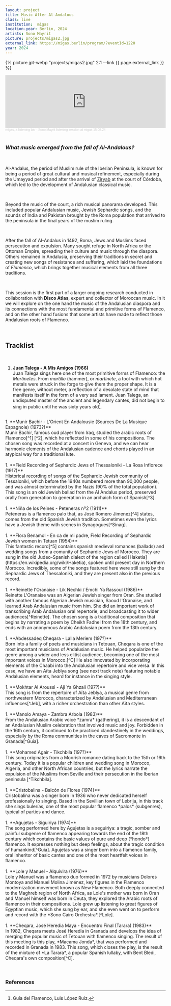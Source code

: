 ```yaml
---
layout: project 
title: Music After Al-Andalous
class: live
institution:  migas
location-year: Berlin, 2024
artists: Sono Mayrit
picture: projects/migas2.jpg
external_link: https://migas.berlin/program/?eventId=1220
year: 2024
---
```



{% picture jpt-webp  "projects/migas2.jpg" 2:1 --link {{ page.external_link }} %}

<iframe width="100%" height="166" scrolling="no" frameborder="no" allow="autoplay" src="https://w.soundcloud.com/player/?url=https%3A//api.soundcloud.com/tracks/1899608190&color=%23848484&auto_play=false&hide_related=false&show_comments=true&show_user=true&show_reposts=false&show_teaser=true"></iframe><div style="font-size: 10px; color: #cccccc;line-break: anywhere;word-break: normal;overflow: hidden;white-space: nowrap;text-overflow: ellipsis; font-family: Interstate,Lucida Grande,Lucida Sans Unicode,Lucida Sans,Garuda,Verdana,Tahoma,sans-serif;font-weight: 100;"><a href="https://soundcloud.com/migasberlin" title="migas, a listening bar" target="_blank" style="color: #cccccc; text-decoration: none;">migas, a listening bar</a> · <a href="https://soundcloud.com/migasberlin/sono-mayrit-at-migas-150824" title="Sono Mayrit listening session at migas 15.08.24" target="_blank" style="color: #cccccc; text-decoration: none;">Sono Mayrit listening session at migas 15.08.24</a></div>

<br>

### *What music emerged from the fall of Al-Andalous?* 


<br>

Al-Andalus, the period of Muslim rule of the Iberian Peninsula, is known for being a period of great cultural and musical refinement, especially during the Umayyad period and after the arrival of [Ziryab](https://en.wikipedia.org/wiki/Ziryab) at the court of Córdoba, which led to the development of Andalusian classical music.  


<br>

Beyond the music of the court, a rich musical panorama developed. This included popular Andalusian music, Jewish Sephardic songs, and the sounds of India and Pakistan brought by the Roma population that arrived to the peninsula in the final years of the muslim ruling.

<br>

After the fall of Al-Andalus in 1492, Roma, Jews and Muslims faced persecution and expulsion. Many sought refuge in North Africa or the Ottoman Empire, spreading their culture and music through the diaspora. Others remained in Andalusia, preserving their traditions in secret and creating new songs of resistance and suffering, which laid the foundations of *Flamenco*, which brings together musical elements from all three traditions.

<br>

This session is the first part of a larger ongoing research conducted in collaboration with **Disco Atlas**, expert and collector of Moroccan music. In it we will explore on the one hand the music of the Andalusian diaspora and its connections with the most fundamental and primitive forms of Flamenco, and on the other hand fusions that some artists have made to reflect those Andalusian roots of Flamenco.


<br>



## Tracklist

<!-- {% picture jpt-webp  "projects/Bayad_und_Riyad.jpg" 2:1 --link {{ page.external_link }} %} -->



<br>

1. **Juan Talega - A Mis Amigos (1966)** <br> Juan Talega sings here one of the most primitive forms of Flamenco: the *Martinetes*. From *martillo* (hammer), or *martinete*, a tool with which hot metals were struck in the forge to give them the proper shape. It is a free genre, without meter, a reflection of a desolate state of mind that manifests itself in the form of a very sad lament. Juan Talega, an undisputed master of the ancient and legendary cantes, did not begin to sing in public until he was sixty years old[^Guia].<br>
<br>
1. **Munir Bachir - L'Orient En Andalousie (Sources De La Musique Espagnole) (1973?)** <br> Munir Bachir, famous oud player from Iraq, studied the arabic roots of Flamenco[^1] [^2], which he reflected in some of his compositions. The chosen song was recorded at a concert in Geneva, and we can hear harmonic elements of the Andalusian cadence and chords played in an atypical way for a traditional lute.<br>
<br>
1. **Field Recording of Sephardic Jews of Thessaloniki - La Rosa Inflorece (1917)** <br> Historical recording of songs of the Sephardic Jewish community of Tessaloniki, which before the 1940s numbered more than 90,000 people, and was almost exterminated by the Nazis (90% of the total population). This song is an old Jewish ballad from the Al Andalus period, preserved orally from generation to generation in an archaich form of Spanish[^3].<br>
<br>
1. **Niña de los Peines - Peteneras nº2 (1911)** <br> Peteneras is a flamenco palo that, as José Romero Jimenez[^4] states, comes from the old Spanish Jewish tradition. Sometimes even the lyrics have a Jewish theme with scenes in Synagogues[^Sinag].<br>
<br>
1. **Flora Benamol -  En ca de mi padre, Field Recording of Sephardic Jewish women in Tetuan (1954)** <br> This fantastic record[^5] contains spanish medieval romances (ballads) and wedding songs from a comunity of Sephardic Jews of Morocco. They are sung in the old Judeo-Spanish dialect of the region called [Haketia](https://en.wikipedia.org/wiki/Haketia), spoken until present day in Northern Morocco. Incredibly, some of the songs featured here were still sung by the Sephardic Jews of Thessaloniki, and they are present also in the previous record.<br>
<br>
1. **Reinette l'Oranaise - Lik Nechki / Emchi Ya Rassoul (1986)** <br> Reinette L'Oranaise was an Algerian Jewish singer from Oran. She studied with another famous Algerian Jewish musician, Saoud l'Oranaise, and learned Arab Andalusian music from him. She did an important work of transcribing Arab Andalusian oral repertorie, and broadcasting it to wider audiences[^Reinette]. The chosen song is a traditional composition that begins by narrating a poem by Cheikh Fadhel from the 18th century, and ends with an anonymous Arabic Andalusian poem from the 13th century.   <br>
<br>
1. **Abdessadeq Cheqara - Lalla Meriem (197?)**<br>Born into a family of poets and musicians in Tetouan, Cheqara is one of the most important musicians of Andalusian music. He helped popularize the genre among a wider and less elitist audience, becoming one of the most important voices in Morocco.[^C] He also innovated by incorporating elements of the Chaabi into the Andalusian repertoire and vice versa. In this case, we have an Aïta Jeblya song (see next track note) featuring notable Andalusian elements, heard for instance in the singing style. <br>
<br>
1. **Mokhtar Al Aroussi - Aji Ya Ghzali (197?)**<br>This song is from the repertoire of Aïta Jeblya, a musical genre from northwestern Morocco, characterized by Andalusian and Mediterranean influences[^Jeb], with a richer orchestration than other Aïta styles.<br>
<br>
1. **Manolo Amaya - Zambra Arbola (1983)**<br>From the Andalusian Arabic voice *zamra* (gathering), it is a descendant of an Andalusian Muslim celebration that involved music and joy. Forbidden in the 16th century, it continued to be practiced clandestinely in the weddings, especially by the Roma communities in the caves of Sacromonte in Granada[^Guia].<br>
<br>
1. **Mohamed Agair - Tikchbila (197?)**<br>This song originates from a Moorish romance dating back to the 15th or 16th century. Today it is a popular children and wedding song in Morocco, Algeria, and other North African countries, but the lyrics narrate the expulsion of the Muslims from Seville and their persecution in the Iberian peninsula [^Tikchbila].<br>
<br>
1. **Cristobalina - Balcón de Flores (1974)**<br>Cristobalina was a singer born in 1936 who never dedicated herself professionally to singing. Based in the Sevillian town of Lebrija, in this track she sings bulerías, one of the most popular flamenco *palos* (subgenres), typical of parties and dance.<br>
<br>
1. **Agujetas - Siguiriya (1974)**<br> The song performed here by Agujetas is a seguiriya: a tragic, somber and painful subgenre of flamenco appearing towards the end of the 18th century which contains the basic values of pure and deep (*hondo*) flamenco. It expresses nothing but deep feelings, about the tragic condition of humankind[^Guia]. Agujetas was a singer born into a flamenco family, oral inheritor of basic cantes and one of the most heartfelt voices in flamenco. <br>
<br>
1. **Lole y Manuel - Alquivira (1976)**<br>Lole y Manuel was a flamenco duo formed in 1972 by musicians Dolores Montoya and Manuel Molina Jiménez, key figures in the Flamenco modernization movement known as New Flamenco. Both deeply connected to the Maghreb region of North Africa, as Lole's mother was born in Oran and Manuel himself was born in Ceuta, they explored the Arabic roots of flamenco in their compositions. Lole grew up listening to great figures of Egyptian music, which she sung by ear, and she even went on to perform and record with the *Sono Cairo Orchestra*.[^Lole].<br>
<br>
1. **Cheqara, José Heredia Maya - Encuentro Final (Tarara) (1983)**<br>In 1982, Cheqara meets José Heredia in Granada and develops the idea of merging the popular music of Tetouan with flamenco singing. The result of this meeting is this play, *Macama Jonda*, that was performed and recorded in Granada in 1983. This song, which closes the play, is the result of the mixture of *La Tarara*, a popular Spanish lullaby, with Bent Bledi, Cheqara's own composition[^C].<br>
<br>

<br>

### References
[^1]: Munir Bashir, [Wikipedia](https://en.wikipedia.org/wiki/Munir_Bashir#Foreign_Influences)
[^2]: Munir Bashir, [Flamenco Roots](https://www.discogs.com/release/20873491-Munir-Bashir-Flamenco-Roots-) album.
[^3]: [Disque III Europe 1](https://www.discogs.com/release/7574022-Various-Disque-III-Europe-1-Roumains-Ukrainiens-Roumanophones-Mac%C3%A9do-Roumains-Grecs-Jud%C3%A9o-Espagnol), liner notes.
[^4]: José Romero Jiménez - *La otra historia del flamenco: la tradición semítico musical andaluza*.
[^5]: *Ballads, Wedding Songs, and Piyyutim of the Sephardic Jews of Tetuan and Tangier, Morocco*, [liner notes](https://folkways-media.si.edu/docs/folkways/artwork/FW04208.pdf)
[^Sinag]:*Petenera Corta de Medina el Viejo*, [colección de letras flamencas](http://letrapedia.com/letrapedia/?page_id=1278)
[^Reinette]: Reinette L'Oranaise, Tresors de la Musique Arabo-Andalouse, liner notes.
[^Jeb]: François Bensignor - *Aita, une anthologie* [Hommes & migrations](https://journals.openedition.org/hommesmigrations/6881?lang=en)

[^Guia]: Guía del Flamenco, Luis López Ruiz.

[^Lole]: Lole Montoya - [*Anta Oumri*](https://www.youtube.com/watch?v=SU7OhYhZrK4) with the Sono Cairo Orchestra, 1986.

[^C]: Cheqara's [biography](https://web.archive.org/web/20110720143143/http://www.pneumapaniagua.es/index.php?option=com_collection&task=view&catid=10&id=68&Itemid=6&lang=es) by Eduardo Paniagua.     

[^Tikchbila]: *Tikchbila Tiwliwla, la chanson mauresque la plus populaire*, [article](https://agadirmichelterrier.wordpress.com/2016/11/15/tikchbila-tiwliwla-la-chanson-mauresque-la-plus-populaire/)